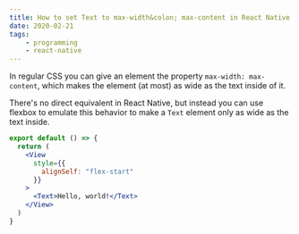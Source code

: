 ```yaml
---
title: How to set Text to max-width&colon; max-content in React Native
date: 2020-02-21
tags:
    - programming
    - react-native
---
```

In regular CSS you can give an element the property `max-width: max-content`, which makes the element (at most) as wide as the text inside of it.

There's no direct equivalent in React Native, but instead you can use flexbox to emulate this behavior to make a `Text` element only as wide as the text inside.

```jsx
export default () => {
  return (
    <View
      style={{
        alignSelf: "flex-start"
      }}
    >
      <Text>Hello, world!</Text>
    </View>
  )
}
```
